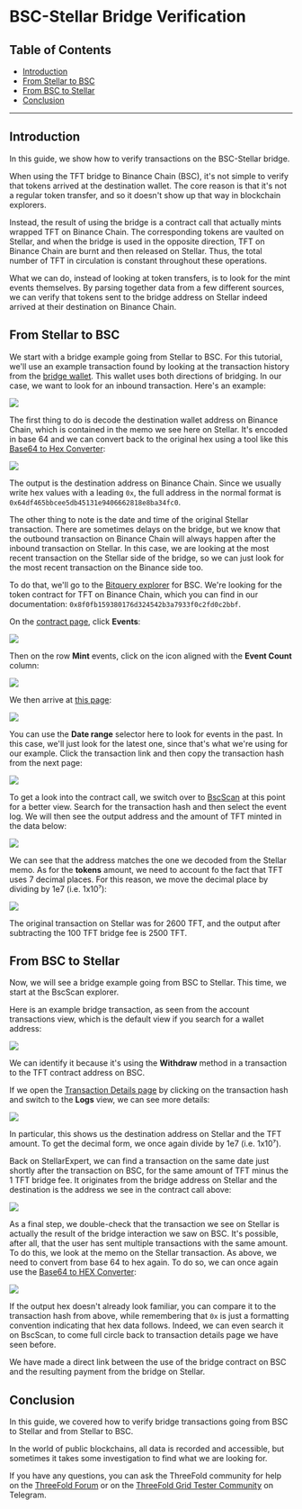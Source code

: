 <h1>BSC-Stellar Bridge Verification</h1>

<h2>Table of Contents</h2>

- [Introduction](#introduction)
- [From Stellar to BSC](#from-stellar-to-bsc)
- [From BSC to Stellar](#from-bsc-to-stellar)
- [Conclusion](#conclusion)

***

## Introduction

In this guide, we show how to verify transactions on the BSC-Stellar bridge.

When using the TFT bridge to Binance Chain (BSC), it's not simple to verify that tokens arrived at the destination wallet. The core reason is that it's not a regular token transfer, and so it doesn't show up that way in blockchain explorers.

Instead, the result of using the bridge is a contract call that actually mints wrapped TFT on Binance Chain. The corresponding tokens are vaulted on Stellar, and when the bridge is used in the opposite direction, TFT on Binance Chain are burnt and then released on Stellar. Thus, the total number of TFT in circulation is constant throughout these operations.

What we can do, instead of looking at token transfers, is to look for the mint events themselves. By parsing together data from a few different sources, we can verify that tokens sent to the bridge address on Stellar indeed arrived at their destination on Binance Chain.

## From Stellar to BSC

We start with a bridge example going from Stellar to BSC. For this tutorial, we'll use an example transaction found by looking at the transaction history from the [bridge wallet](https://stellar.expert/explorer/public/account/GBFFWXWBZDILJJAMSINHPJEUJKB3H4UYXRWNB4COYQAF7UUQSWSBUXW5). This wallet uses both directions of bridging. In our case, we want to look for an inbound transaction. Here's an example:

![](./img/bsc_stellar_picture_1.png) 

The first thing to do is decode the destination wallet address on Binance Chain, which is contained in the memo we see here on Stellar. It's encoded in base 64 and we can convert back to the original hex using a tool like this [Base64 to Hex Converter](https://base64.guru/converter/decode/hex):

![](./img/bsc_stellar_picture_2.png)

The output is the destination address on Binance Chain. Since we usually write hex values with a leading `0x`, the full address in the normal format is `0x64df465bbcee5db45131e9406662818e8ba34fc0`.

The other thing to note is the date and time of the original Stellar transaction. There are sometimes delays on the bridge, but we know that the outbound transaction on Binance Chain will always happen after the inbound transaction on Stellar. In this case, we are looking at the most recent transaction on the Stellar side of the bridge, so we can just look for the most recent transaction on the Binance side too.

To do that, we'll go to the [Bitquery explorer](https://explorer.bitquery.io/bsc) for BSC. We're looking for the token contract for TFT on Binance Chain, which you can find in our documentation: `0x8f0fb159380176d324542b3a7933f0c2fd0c2bbf`. 

On the [contract page](https://explorer.bitquery.io/bsc/token/0x8f0fb159380176d324542b3a7933f0c2fd0c2bbf), click **Events**:

![](./img/bsc_stellar_picture_3.png)

Then on the row **Mint** events, click on the icon aligned with the **Event Count** column:

![](./img/bsc_stellar_picture_4.png)

We then arrive at [this page](https://explorer.bitquery.io/bsc/txs/events?contract=0x8f0fb159380176d324542b3a7933f0c2fd0c2bbf&event=85a66b9141978db9980f7e0ce3b468cebf4f7999f32b23091c5c03e798b1ba7a):

![](./img/bsc_stellar_picture_5.png)

You can use the **Date range** selector here to look for events in the past. In this case, we'll just look for the latest one, since that's what we're using for our example. Click the transaction link and then copy the transaction hash from the next page:

![](./img/bsc_stellar_picture_6.png)

To get a look into the contract call, we switch over to [BscScan](https://bscscan.com/) at this point for a better view. Search for the transaction hash and then select the event log. We will then see the output address and the amount of TFT minted in the data below:

![](./img/bsc_stellar_picture_7.png)

We can see that the address matches the one we decoded from the Stellar memo. As for the **tokens** amount, we need to account fo the fact that TFT uses 7 decimal places. For this reason, we move the decimal place by dividing by 1e7 (i.e. 1x10⁷):

![](./img/bsc_stellar_picture_8.png)

The original transaction on Stellar was for 2600 TFT, and the output after subtracting the 100 TFT bridge fee is 2500 TFT.

## From BSC to Stellar

Now, we will see a bridge example going from BSC to Stellar. This time, we start at the BscScan explorer. 

Here is an example bridge transaction, as seen from the account transactions view, which is the default view if you search for a wallet address:

![](./img/BSC%20to%20Stellar1.jpeg)

We can identify it because it's using the **Withdraw** method in a transaction to the TFT contract address on BSC.

If we open the [Transaction Details page](https://bscscan.com/tx/0xae2a9b5cdad652ecb1e6252ee44a7f0e3c5fc9cdf1df9fddff3b0c100c4b3cb5) by clicking on the transaction hash and switch to the **Logs** view, we can see more details:

![](./img/BSC%20to%20Stellar2.png)

In particular, this shows us the destination address on Stellar and the TFT amount. To get the decimal form, we once again divide by 1e7 (i.e. 1x10⁷).

Back on StellarExpert, we can find a transaction on the same date just shortly after the transaction on BSC, for the same amount of TFT minus the 1 TFT bridge fee. It originates from the bridge address on Stellar and the destination is the address we see in the contract call above:

![](./img/BSC%20to%20Stellar3.png)

As a final step, we double-check that the transaction we see on Stellar is actually the result of the bridge interaction we saw on BSC. It's possible, after all, that the user has sent multiple transactions with the same amount. To do this, we look at the memo on the Stellar transaction. As above, we need to convert from base 64 to hex again. To do so, we can once again use the [Base64 to HEX Converter](https://base64.guru/converter/decode/hex):

![](./img/BSC%20to%20Stellar4.png) 

If the output hex doesn't already look familiar, you can compare it to the transaction hash from above, while remembering that `0x` is just a formatting convention indicating that hex data follows. Indeed, we can even search it on BscScan, to come full circle back to transaction details page we have seen before. 

We have made a direct link between the use of the bridge contract on BSC and the resulting payment from the bridge on Stellar.

## Conclusion

In this guide, we covered how to verify bridge transactions going from BSC to Stellar and from Stellar to BSC.

In the world of public blockchains, all data is recorded and accessible, but sometimes it takes some investigation to find what we are looking for.

If you have any questions, you can ask the ThreeFold community for help on the [ThreeFold Forum](http://forum.threefold.io/) or on the [ThreeFold Grid Tester Community](https://t.me/threefoldtesting) on Telegram.